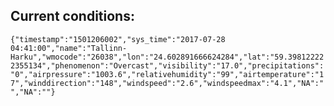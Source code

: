 ## Current conditions: 
 ``` {"timestamp":"1501206002","sys_time":"2017-07-28 04:41:00","name":"Tallinn-Harku","wmocode":"26038","lon":"24.602891666624284","lat":"59.398122222355134","phenomenon":"Overcast","visibility":"17.0","precipitations":"0","airpressure":"1003.6","relativehumidity":"99","airtemperature":"17","winddirection":"148","windspeed":"2.6","windspeedmax":"4.1","NA":"","NA":""} ```
